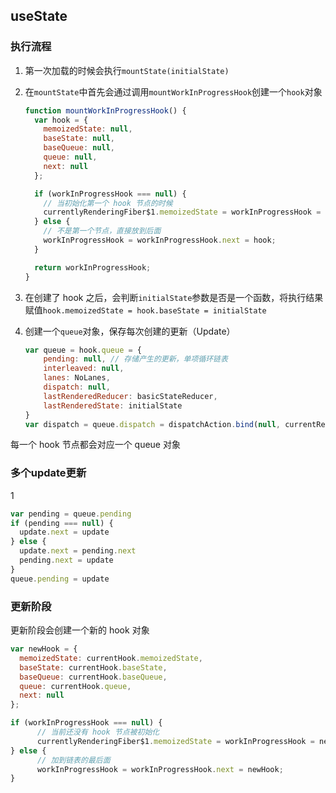 ## useState

### 执行流程

1. 第一次加载的时候会执行`mountState(initialState)`

2. 在`mountState`中首先会通过调用`mountWorkInProgressHook`创建一个`hook`对象

   ```javascript
   function mountWorkInProgressHook() {
     var hook = {
       memoizedState: null,
       baseState: null,
       baseQueue: null,
       queue: null,
       next: null
     };
   
     if (workInProgressHook === null) {
       // 当初始化第一个 hook 节点的时候
       currentlyRenderingFiber$1.memoizedState = workInProgressHook = hook;
     } else {
       // 不是第一个节点，直接放到后面
       workInProgressHook = workInProgressHook.next = hook;
     }
   
     return workInProgressHook;
   }
   ```

3. 在创建了 hook 之后，会判断`initialState`参数是否是一个函数，将执行结果赋值`hook.memoizedState = hook.baseState = initialState`

4. 创建一个`queue`对象，保存每次创建的更新（Update）

   ```javascript
   var queue = hook.queue = {
       pending: null, // 存储产生的更新，单项循环链表
       interleaved: null,
       lanes: NoLanes,
       dispatch: null,
       lastRenderedReducer: basicStateReducer,
       lastRenderedState: initialState
   }
   var dispatch = queue.dispatch = dispatchAction.bind(null, currentRenderingFiber$1, queue)
   ```

每一个 hook 节点都会对应一个 queue 对象

### 多个update更新

1

```javascript
var pending = queue.pending
if (pending === null) {
  update.next = update
} else {
  update.next = pending.next
  pending.next = update
}
queue.pending = update
```

### 更新阶段

更新阶段会创建一个新的 hook 对象

```javascript
var newHook = {
  memoizedState: currentHook.memoizedState,
  baseState: currentHook.baseState,
  baseQueue: currentHook.baseQueue,
  queue: currentHook.queue,
  next: null
};

if (workInProgressHook === null) {
      // 当前还没有 hook 节点被初始化
      currentlyRenderingFiber$1.memoizedState = workInProgressHook = newHook;
} else {
      // 加到链表的最后面
      workInProgressHook = workInProgressHook.next = newHook;
}
```

